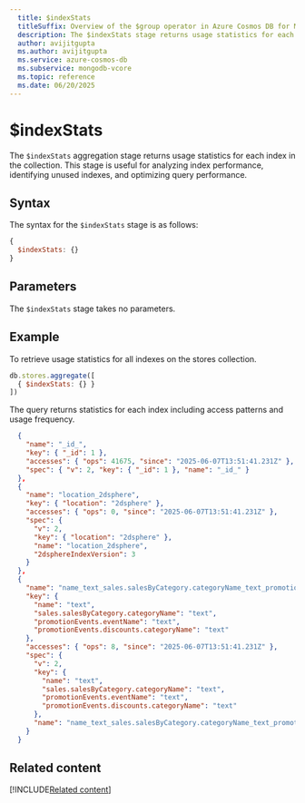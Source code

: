 ```yaml
---
  title: $indexStats
  titleSuffix: Overview of the $group operator in Azure Cosmos DB for MongoDB (vCore)
  description: The $indexStats stage returns usage statistics for each index in the collection.
  author: avijitgupta
  ms.author: avijitgupta
  ms.service: azure-cosmos-db
  ms.subservice: mongodb-vcore
  ms.topic: reference
  ms.date: 06/20/2025
---
```


# $indexStats

The `$indexStats` aggregation stage returns usage statistics for each index in the collection. This stage is useful for analyzing index performance, identifying unused indexes, and optimizing query performance.

## Syntax

The syntax for the `$indexStats` stage is as follows:

```javascript
{
  $indexStats: {}
}
```

## Parameters

The `$indexStats` stage takes no parameters.

## Example

To retrieve usage statistics for all indexes on the stores collection.

```javascript
db.stores.aggregate([
  { $indexStats: {} }
])
```

The query returns statistics for each index including access patterns and usage frequency.

```json
  {
    "name": "_id_",
    "key": { "_id": 1 },
    "accesses": { "ops": 41675, "since": "2025-06-07T13:51:41.231Z" },
    "spec": { "v": 2, "key": { "_id": 1 }, "name": "_id_" }
  },
  {
    "name": "location_2dsphere",
    "key": { "location": "2dsphere" },
    "accesses": { "ops": 0, "since": "2025-06-07T13:51:41.231Z" },
    "spec": {
      "v": 2,
      "key": { "location": "2dsphere" },
      "name": "location_2dsphere",
      "2dsphereIndexVersion": 3
    }
  },
  {
    "name": "name_text_sales.salesByCategory.categoryName_text_promotionEvents.eventName_text_promotionEvents.discounts.categoryName_text",
    "key": {
      "name": "text",
      "sales.salesByCategory.categoryName": "text",
      "promotionEvents.eventName": "text",
      "promotionEvents.discounts.categoryName": "text"
    },
    "accesses": { "ops": 8, "since": "2025-06-07T13:51:41.231Z" },
    "spec": {
      "v": 2,
      "key": {
        "name": "text",
        "sales.salesByCategory.categoryName": "text",
        "promotionEvents.eventName": "text",
        "promotionEvents.discounts.categoryName": "text"
      },
      "name": "name_text_sales.salesByCategory.categoryName_text_promotionEvents.eventName_text_promotionEvents.discounts.categoryName_text"
    }
  }
```

## Related content

[!INCLUDE[Related content](../includes/related-content.md)]

